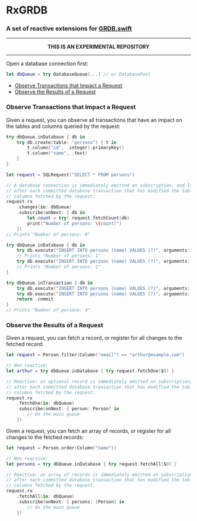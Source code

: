 RxGRDB
======

### A set of reactive extensions for [GRDB.swift](http://github.com/groue/GRDB.swift)

----

<p align="center">
<strong>THIS IS AN EXPERIMENTAL REPOSITORY</strong>
</p>

----

Open a database connection first:

```swift
let dbQueue = try DatabaseQueue(...) // or DatabasePool
```

- [Observe Transactions that Impact a Request](#observe-transactions-that-impact-a-request)
- [Observe the Results of a Request](#observe-the-results-of-a-request)


### Observe Transactions that Impact a Request

Given a request, you can observe all transactions that have an impact on the tables and columns queried by the request:

```swift
try dbQueue.inDatabase { db in
    try db.create(table: "persons") { t in
        t.column("id", .integer).primaryKey()
        t.column("name", .text)
    }
}

let request = SQLRequest("SELECT * FROM persons")

// A database connection is immediately emitted on subscription, and later
// after each committed database transaction that has modified the tables and
// columns fetched by the request:
request.rx
    .changes(in: dbQueue)
    .subscribe(onNext: { db in
        let count = try! request.fetchCount(db)
        print("Number of persons: \(count)")
    })
// Prints "Number of persons: 0"

try dbQueue.inDatabase { db in
    try db.execute("INSERT INTO persons (name) VALUES (?)", arguments: ["Arthur"])
    // Prints "Number of persons: 1"
    try db.execute("INSERT INTO persons (name) VALUES (?)", arguments: ["Barbara"])
    // Prints "Number of persons: 2"
}

try dbQueue.inTransaction { db in
    try db.execute("INSERT INTO persons (name) VALUES (?)", arguments: ["Craig"])
    try db.execute("INSERT INTO persons (name) VALUES (?)", arguments: ["David"])
    return .commit
}
// Prints "Number of persons: 4"
```


### Observe the Results of a Request

Given a request, you can fetch a record, or register for all changes to the fetched record:

```swift
let request = Person.filter(Column("email") == "arthur@example.com")

// Non reactive:
let arthur = try dbQueue.inDatabase { try request.fetchOne($0) }

// Reactive: an optional record is immediately emitted on subscription, and
// after each committed database transaction that has modified the tables and
// columns fetched by the request:
request.rx
    .fetchOne(in: dbQueue)
    .subscribe(onNext: { person: Person? in
        // On the main queue
    })
```

Given a request, you can fetch an array of records, or register for all changes to the fetched records:

```swift
let request = Person.order(Column("name"))

// Non reactive:
let persons = try dbQueue.inDatabase { try request.fetchAll($0) }

// Reactive: an array of records is immediately emitted on subscription, and
// after each committed database transaction that has modified the tables and
// columns fetched by the request.
request.rx
    .fetchAll(in: dbQueue)
    .subscribe(onNext: { persons: [Person] in
        // On the main queue
    })
```
